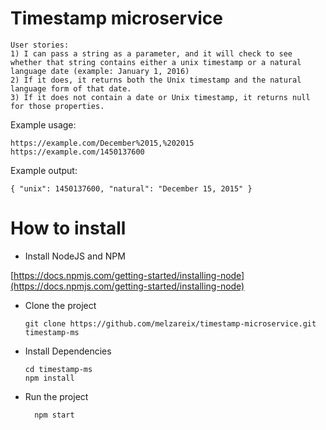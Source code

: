 # Timestamp microservice
```
User stories:
1) I can pass a string as a parameter, and it will check to see whether that string contains either a unix timestamp or a natural language date (example: January 1, 2016)
2) If it does, it returns both the Unix timestamp and the natural language form of that date.
3) If it does not contain a date or Unix timestamp, it returns null for those properties.
```

Example usage:

```
https://example.com/December%2015,%202015
https://example.com/1450137600
```
Example output:

```
{ "unix": 1450137600, "natural": "December 15, 2015" }
```

# How to install
 - Install NodeJS and NPM
 
  [https://docs.npmjs.com/getting-started/installing-node](https://docs.npmjs.com/getting-started/installing-node)
  
- Clone the project

  ```
  git clone https://github.com/melzareix/timestamp-microservice.git timestamp-ms
  ```
- Install Dependencies

  ```
  cd timestamp-ms
  npm install
  ```
- Run the project

  ```
    npm start
  ```
